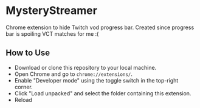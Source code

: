 # MysteryStreamer
Chrome extension to hide Twitch vod progress bar. 
Created since progress bar is spoiling VCT matches for me :(

## How to Use
- Download or clone this repository to your local machine.
- Open Chrome and go to `chrome://extensions/`.
- Enable "Developer mode" using the toggle switch in the top-right corner.
- Click "Load unpacked" and select the folder containing this extension.
- Reload
